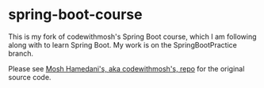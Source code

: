 # spring-boot-course
This is my fork of codewithmosh's Spring Boot course, which I am following along with to learn Spring Boot. My work is on the SpringBootPractice branch.

Please see [Mosh Hamedani's, aka codewithmosh's, repo](https://github.com/mosh-hamedani/spring-store) for the original source code.

